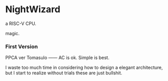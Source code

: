 # NightWizard

a RISC-V CPU.

magic.



### First Version

PPCA ver Tomasulo —— AC is ok. Simple is best.

I waste too much time in considering how to design a elegant architecture, but I start to realize without trials these are just bullshit.